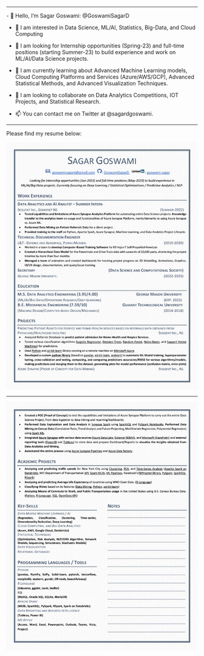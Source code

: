 <hr>
- 👋 Hello, I’m Sagar Goswami: @GoswamiSagarD

- 👀 I am interested in Data Science, ML/AI, Statistics, Big-Data, and Cloud Computing

- 🏢 I am looking for Internship opportunities (Spring-23) and full-time positions (starting Summer-23) to build experience and work on ML/AI/Data Science projects.

- 🌱 I am currently learning about Advanced Machine Learning models, Cloud Computing Platforms and Services (Azure/AWS/GCP), Advanced Statistical Methods, and Advanced Visualization Techniques.

- 💞️ I am looking to collaborate on Data Analytics Competitions, IOT Projects, and Statistical Research.

- 📫 You can contact me on Twitter at @sagardgoswami.
<hr>

Please find my resume below:

![Sagar Resume](https://github.com/GoswamiSagarD/GoswamiSagarD/blob/main/resume_public1024_1.jpg)

<hr>

![Sagar Resume](https://github.com/GoswamiSagarD/GoswamiSagarD/blob/main/resume_public1024_2.jpg)

<!---
GoswamiSagarD/GoswamiSagarD is a ✨ special ✨ repository because its `README.md` (this file) appears on your GitHub profile.
You can click the Preview link to take a look at your changes.
--->

